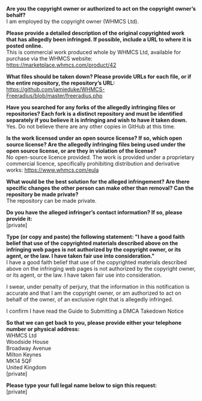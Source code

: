 **Are you the copyright owner or authorized to act on the copyright owner’s behalf?**   
I am employed by the copyright owner (WHMCS Ltd).  
  
**Please provide a detailed description of the original copyrighted work that has allegedly been infringed. If possible, include a URL to where it is posted online.**   
This is commercial work produced whole by WHMCS Ltd, available for purchase via the WHMCS website: https://marketplace.whmcs.com/product/42  
  
**What files should be taken down? Please provide URLs for each file, or if the entire repository, the repository’s URL:**   
https://github.com/jamieduke/WHMCS-Freeradius/blob/master/freeradius.php  
  
**Have you searched for any forks of the allegedly infringing files or repositories? Each fork is a distinct repository and must be identified separately if you believe it is infringing and wish to have it taken down.**   
Yes. Do not believe there are any other copies in GitHub at this time.  
  
**Is the work licensed under an open source license? If so, which open source license? Are the allegedly infringing files being used under the open source license, or are they in violation of the license?**   
No open-source licence provided. The work is provided under a proprietary commercial licence, specifically prohibiting distribution and derivative works: https://www.whmcs.com/eula  
  
**What would be the best solution for the alleged infringement? Are there specific changes the other person can make other than removal? Can the repository be made private?**   
The repository can be made private.  
  
**Do you have the alleged infringer’s contact information? If so, please provide it:**  
[private]  
  
**Type (or copy and paste) the following statement: "I have a good faith belief that use of the copyrighted materials described above on the infringing web pages is not authorized by the copyright owner, or its agent, or the law. I have taken fair use into consideration."**   
I have a good faith belief that use of the copyrighted materials described above on the infringing web pages is not authorized by the copyright owner, or its agent, or the law. I have taken fair use into consideration.  
  
I swear, under penalty of perjury, that the information in this notification is accurate and that I am the copyright owner, or am authorized to act on behalf of the owner, of an exclusive right that is allegedly infringed.  
  
I confirm I have read the Guide to Submitting a DMCA Takedown Notice  
  
**So that we can get back to you, please provide either your telephone number or physical address:**   
WHMCS Ltd   
Woodside House   
Broadway Avenue   
Milton Keynes   
MK14 5QF   
United Kingdom   
[private]  
  
**Please type your full legal name below to sign this request:**   
[private]  

